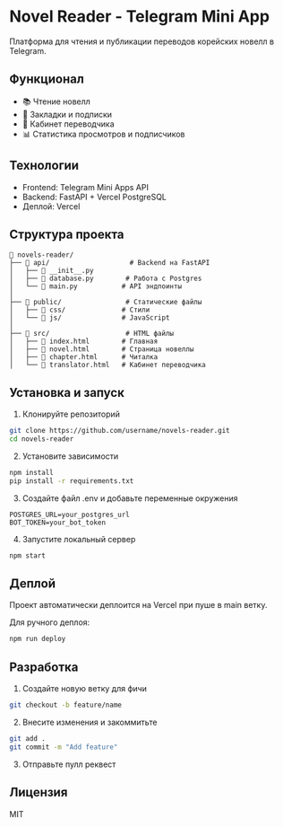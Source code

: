 # Novel Reader - Telegram Mini App

Платформа для чтения и публикации переводов корейских новелл в Telegram.

## Функционал

- 📚 Чтение новелл
- 🔖 Закладки и подписки
- 📝 Кабинет переводчика
- 📊 Статистика просмотров и подписчиков

## Технологии

- Frontend: Telegram Mini Apps API
- Backend: FastAPI + Vercel PostgreSQL
- Деплой: Vercel

## Структура проекта

```
📁 novels-reader/
├── 📁 api/                    # Backend на FastAPI
│   ├── 📄 __init__.py
│   ├── 📄 database.py        # Работа с Postgres
│   └── 📄 main.py           # API эндпоинты
│
├── 📁 public/                # Статические файлы
│   ├── 📁 css/              # Стили
│   └── 📁 js/               # JavaScript
│
├── 📁 src/                   # HTML файлы
│   ├── 📄 index.html        # Главная
│   ├── 📄 novel.html        # Страница новеллы
│   ├── 📄 chapter.html      # Читалка
│   └── 📄 translator.html   # Кабинет переводчика
```

## Установка и запуск

1. Клонируйте репозиторий
```bash
git clone https://github.com/username/novels-reader.git
cd novels-reader
```

2. Установите зависимости
```bash
npm install
pip install -r requirements.txt
```

3. Создайте файл .env и добавьте переменные окружения
```
POSTGRES_URL=your_postgres_url
BOT_TOKEN=your_bot_token
```

4. Запустите локальный сервер
```bash
npm start
```

## Деплой

Проект автоматически деплоится на Vercel при пуше в main ветку.

Для ручного деплоя:
```bash
npm run deploy
```

## Разработка

1. Создайте новую ветку для фичи
```bash
git checkout -b feature/name
```

2. Внесите изменения и закоммитьте
```bash
git add .
git commit -m "Add feature"
```

3. Отправьте пулл реквест

## Лицензия

MIT
